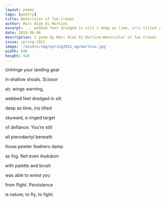 ```yaml
---
layout: poems
tags: [poetry]
title: Watercolor of Two Cranes
author: Marc Alan Di Martino
excerpt: ... webbed feet dredged in silt / deep as time, iris tilted / skyward ...
date: 2019-06-06
description: 1 poem by Marc Alan Di Martino—Watercolor of Two Cranes
issue: spring-2021
image: '/assets/img/spring2021_og/martino.jpg'
width: 640
height: 426
---
```



<div class="stanza">
<p class="poemline">Unhinge your landing gear</p>
<p class="poemline">in shallow shoals. Scissor</p>
<p class="poemline">air, wings warning,</p>
</div>
<div class="stanza">
<p class="poemline">webbed feet dredged in silt</p>
<p class="poemline">deep as time, iris tilted</p>
<p class="poemline">skyward, a ringed target</p>
</div>
<div class="stanza">
<p class="poemline">of defiance. You’re still</p>
<p class="poemline">all pterodactyl beneath</p>
<p class="poemline">those pewter feathers damp</p>
</div>
<div class="stanza">
<p class="poemline">as fog. Not even Audubon</p>
<p class="poemline">with palette and brush</p>
<p class="poemline">was able to wrest you</p>
</div>
<div class="stanza">
<p class="poemline">from flight. Persistence</p>
<p class="poemline">is nature; to fly, to fight.</p>
</div>
